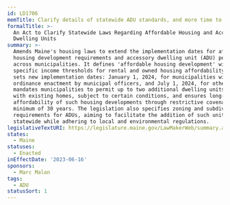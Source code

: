 ```yaml
---
id: LD1706
memTitle: Clarify details of statewide ADU standards, and more time to comply
formalTitle: >-
  An Act to Clarify Statewide Laws Regarding Affordable Housing and Accessory
  Dwelling Units
summary: >-
  Amends Maine's housing laws to extend the implementation dates for affordable
  housing development requirements and accessory dwelling unit (ADU) permissions
  across municipalities. It defines 'affordable housing development' with
  specific income thresholds for rental and owned housing affordability. The act
  sets new implementation dates: January 1, 2024, for municipalities with
  ordinance enactment by municipal officers, and July 1, 2024, for others. It
  mandates municipalities to permit up to two additional dwelling units on lots
  with existing homes, subject to certain conditions, and ensures long-term
  affordability of such housing developments through restrictive covenants for a
  minimum of 30 years. The legislation also specifies zoning and subdivision
  requirements for ADUs, aiming to facilitate the addition of such units
  statewide while adhering to local and environmental regulations.
legislativeTextURI: https://legislature.maine.gov/LawMakerWeb/summary.asp?ID=280088800
states:
  - Maine
statuses:
  - Enacted
inEffectDate: '2023-06-16'
sponsors:
  - Marc Malon
tags:
  - ADU
statusSort: 1
---
```

